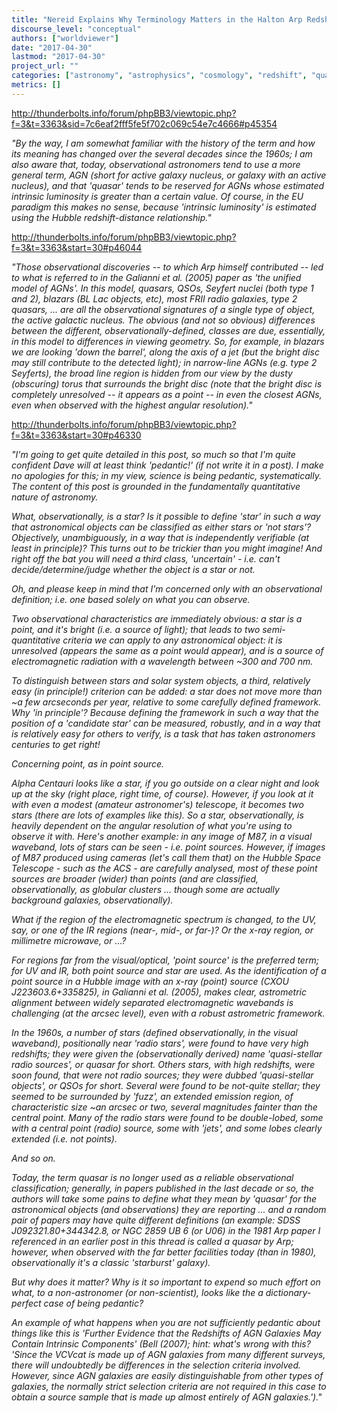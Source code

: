 ```yaml
---
title: "Nereid Explains Why Terminology Matters in the Halton Arp Redshift Debate"
discourse_level: "conceptual"
authors: ["worldviewer"]
date: "2017-04-30"
lastmod: "2017-04-30"
project_url: ""
categories: ["astronomy", "astrophysics", "cosmology", "redshift", "quasars", "halton arp", "active galactic nucleus", "qso", "seyfert", "bl lac object", "blazar"]
metrics: []
---
```


http://thunderbolts.info/forum/phpBB3/viewtopic.php?f=3&t=3363&sid=7c6eaf2fff5fe5f702c069c54e7c4666#p45354

_"By the way, I am somewhat familiar with the history of the term and how its meaning has changed over the several decades since the 1960s; I am also aware that, today, observational astronomers tend to use a more general term, AGN (short for active galaxy nucleus, or galaxy with an active nucleus), and that 'quasar' tends to be reserved for AGNs whose estimated intrinsic luminosity is greater than a certain value. Of course, in the EU paradigm this makes no sense, because 'intrinsic luminosity' is estimated using the Hubble redshift-distance relationship."_

http://thunderbolts.info/forum/phpBB3/viewtopic.php?f=3&t=3363&start=30#p46044

_"Those observational discoveries -- to which Arp himself contributed -- led to what is referred to in the Galianni et al. (2005) paper as 'the unified model of AGNs'. In this model, quasars, QSOs, Seyfert nuclei (both type 1 and 2), blazars (BL Lac objects, etc), most FRII radio galaxies, type 2 quasars, ... are all the observational signatures of a single type of object, the active galactic nucleus. The obvious (and not so obvious) differences between the different, observationally-defined, classes are due, essentially, in this model to differences in viewing geometry. So, for example, in blazars we are looking 'down the barrel', along the axis of a jet (but the bright disc may still contribute to the detected light); in narrow-line AGNs (e.g. type 2 Seyferts), the broad line region is hidden from our view by the dusty (obscuring) torus that surrounds the bright disc (note that the bright disc is completely unresolved -- it appears as a point -- in even the closest AGNs, even when observed with the highest angular resolution)."_

http://thunderbolts.info/forum/phpBB3/viewtopic.php?f=3&t=3363&start=30#p46330

_"I'm going to get quite detailed in this post, so much so that I'm quite confident Dave will at least think 'pedantic!' (if not write it in a post). I make no apologies for this; in my view, science is being pedantic, systematically. The content of this post is grounded in the fundamentally quantitative nature of astronomy._

_What, observationally, is a star? Is it possible to define 'star' in such a way that astronomical objects can be classified as either stars or 'not stars'? Objectively, unambiguously, in a way that is independently verifiable (at least in principle)? This turns out to be trickier than you might imagine! And right off the bat you will need a third class, 'uncertain' - i.e. can't decide/determine/judge whether the object is a star or not._

_Oh, and please keep in mind that I'm concerned only with an observational definition; i.e. one based solely on what you can observe._

_Two observational characteristics are immediately obvious: a star is a point, and it's bright (i.e. a source of light); that leads to two semi-quantitative criteria we can apply to any astronomical object: it is unresolved (appears the same as a point would appear), and is a source of electromagnetic radiation with a wavelength between ~300 and 700 nm._

_To distinguish between stars and solar system objects, a third, relatively easy (in principle!) criterion can be added: a star does not move more than ~a few arcseconds per year, relative to some carefully defined framework. Why 'in principle'? Because defining the framework in such a way that the position of a 'candidate star' can be measured, robustly, and in a way that is relatively easy for others to verify, is a task that has taken astronomers centuries to get right!_

_Concerning point, as in point source._

_Alpha Centauri looks like a star, if you go outside on a clear night and look up at the sky (right place, right time, of course). However, if you look at it with even a modest (amateur astronomer's) telescope, it becomes two stars (there are lots of examples like this). So a star, observationally, is heavily dependent on the angular resolution of what you're using to observe it with. Here's another example: in any image of M87, in a visual waveband, lots of stars can be seen - i.e. point sources. However, if images of M87 produced using cameras (let's call them that) on the Hubble Space Telescope - such as the ACS - are carefully analysed, most of these point sources are broader (wider) than points (and are classified, observationally, as globular clusters ... though some are actually background galaxies, observationally)._

_What if the region of the electromagnetic spectrum is changed, to the UV, say, or one of the IR regions (near-, mid-, or far-)? Or the x-ray region, or millimetre microwave, or ...?_

_For regions far from the visual/optical, 'point source' is the preferred term; for UV and IR, both point source and star are used. As the identification of a point source in a Hubble image with an x-ray (point) source (CXOU J223603.6+335825), in Galianni et al. (2005), makes clear, astrometric alignment between widely separated electromagnetic wavebands is challenging (at the arcsec level), even with a robust astrometric framework._

_In the 1960s, a number of stars (defined observationally, in the visual waveband), positionally near 'radio stars', were found to have very high redshifts; they were given the (observationally derived) name 'quasi-stellar radio sources', or quasar for short. Others stars, with high redshifts, were soon found, that were not radio sources; they were dubbed 'quasi-stellar objects', or QSOs for short. Several were found to be not-quite stellar; they seemed to be surrounded by 'fuzz', an extended emission region, of characteristic size ~an arcsec or two, several magnitudes fainter than the central point. Many of the radio stars were found to be double-lobed, some with a central point (radio) source, some with 'jets', and some lobes clearly extended (i.e. not points)._

_And so on._

_Today, the term quasar is no longer used as a reliable observational classification; generally, in papers published in the last decade or so, the authors will take some pains to define what they mean by 'quasar' for the astronomical objects (and observations) they are reporting ... and a random pair of papers may have quite different definitions (an example: SDSS J092321.80+344342.8, or NGC 2859 UB 6 (or U06) in the 1981 Arp paper I referenced in an earlier post in this thread is called a quasar by Arp; however, when observed with the far better facilities today (than in 1980), observationally it's a classic 'starburst' galaxy)._

_But why does it matter? Why is it so important to expend so much effort on what, to a non-astronomer (or non-scientist), looks like the a dictionary-perfect case of being pedantic?_

_An example of what happens when you are not sufficiently pedantic about things like this is 'Further Evidence that the Redshifts of AGN Galaxies May Contain Intrinsic Components' (Bell (2007); hint: what's wrong with this? 'Since the VCVcat is made up of AGN galaxies from many different surveys, there will undoubtedly be differences in the selection criteria involved. However, since AGN galaxies are easily distinguishable from other types of galaxies, the normally strict selection criteria are not required in this case to obtain a source sample that is made up almost entirely of AGN galaxies.')."_